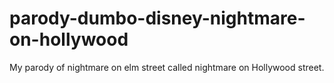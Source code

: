 # parody-dumbo-disney-nightmare-on-hollywood
My parody of nightmare on elm street called nightmare on Hollywood street.
